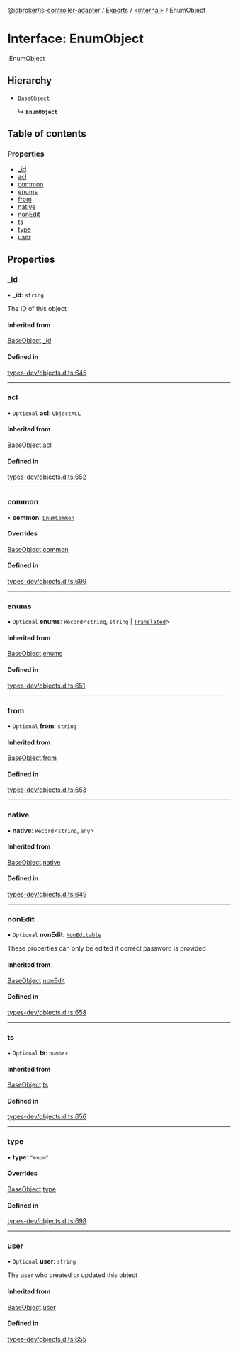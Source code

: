 [@iobroker/js-controller-adapter](../README.md) / [Exports](../modules.md) / [<internal\>](../modules/internal_.md) / EnumObject

# Interface: EnumObject

[<internal>](../modules/internal_.md).EnumObject

## Hierarchy

- [`BaseObject`](internal_.BaseObject.md)

  ↳ **`EnumObject`**

## Table of contents

### Properties

- [\_id](internal_.EnumObject.md#_id)
- [acl](internal_.EnumObject.md#acl)
- [common](internal_.EnumObject.md#common)
- [enums](internal_.EnumObject.md#enums)
- [from](internal_.EnumObject.md#from)
- [native](internal_.EnumObject.md#native)
- [nonEdit](internal_.EnumObject.md#nonedit)
- [ts](internal_.EnumObject.md#ts)
- [type](internal_.EnumObject.md#type)
- [user](internal_.EnumObject.md#user)

## Properties

### \_id

• **\_id**: `string`

The ID of this object

#### Inherited from

[BaseObject](internal_.BaseObject.md).[_id](internal_.BaseObject.md#_id)

#### Defined in

[types-dev/objects.d.ts:645](https://github.com/ioBroker/ioBroker.js-controller/blob/9b6770e2/packages/types-dev/objects.d.ts#L645)

___

### acl

• `Optional` **acl**: [`ObjectACL`](internal_.ObjectACL.md)

#### Inherited from

[BaseObject](internal_.BaseObject.md).[acl](internal_.BaseObject.md#acl)

#### Defined in

[types-dev/objects.d.ts:652](https://github.com/ioBroker/ioBroker.js-controller/blob/9b6770e2/packages/types-dev/objects.d.ts#L652)

___

### common

• **common**: [`EnumCommon`](internal_.EnumCommon.md)

#### Overrides

[BaseObject](internal_.BaseObject.md).[common](internal_.BaseObject.md#common)

#### Defined in

[types-dev/objects.d.ts:699](https://github.com/ioBroker/ioBroker.js-controller/blob/9b6770e2/packages/types-dev/objects.d.ts#L699)

___

### enums

• `Optional` **enums**: `Record`<`string`, `string` \| [`Translated`](../modules/internal_.md#translated)\>

#### Inherited from

[BaseObject](internal_.BaseObject.md).[enums](internal_.BaseObject.md#enums)

#### Defined in

[types-dev/objects.d.ts:651](https://github.com/ioBroker/ioBroker.js-controller/blob/9b6770e2/packages/types-dev/objects.d.ts#L651)

___

### from

• `Optional` **from**: `string`

#### Inherited from

[BaseObject](internal_.BaseObject.md).[from](internal_.BaseObject.md#from)

#### Defined in

[types-dev/objects.d.ts:653](https://github.com/ioBroker/ioBroker.js-controller/blob/9b6770e2/packages/types-dev/objects.d.ts#L653)

___

### native

• **native**: `Record`<`string`, `any`\>

#### Inherited from

[BaseObject](internal_.BaseObject.md).[native](internal_.BaseObject.md#native)

#### Defined in

[types-dev/objects.d.ts:649](https://github.com/ioBroker/ioBroker.js-controller/blob/9b6770e2/packages/types-dev/objects.d.ts#L649)

___

### nonEdit

• `Optional` **nonEdit**: [`NonEditable`](internal_.NonEditable.md)

These properties can only be edited if correct password is provided

#### Inherited from

[BaseObject](internal_.BaseObject.md).[nonEdit](internal_.BaseObject.md#nonedit)

#### Defined in

[types-dev/objects.d.ts:658](https://github.com/ioBroker/ioBroker.js-controller/blob/9b6770e2/packages/types-dev/objects.d.ts#L658)

___

### ts

• `Optional` **ts**: `number`

#### Inherited from

[BaseObject](internal_.BaseObject.md).[ts](internal_.BaseObject.md#ts)

#### Defined in

[types-dev/objects.d.ts:656](https://github.com/ioBroker/ioBroker.js-controller/blob/9b6770e2/packages/types-dev/objects.d.ts#L656)

___

### type

• **type**: ``"enum"``

#### Overrides

[BaseObject](internal_.BaseObject.md).[type](internal_.BaseObject.md#type)

#### Defined in

[types-dev/objects.d.ts:698](https://github.com/ioBroker/ioBroker.js-controller/blob/9b6770e2/packages/types-dev/objects.d.ts#L698)

___

### user

• `Optional` **user**: `string`

The user who created or updated this object

#### Inherited from

[BaseObject](internal_.BaseObject.md).[user](internal_.BaseObject.md#user)

#### Defined in

[types-dev/objects.d.ts:655](https://github.com/ioBroker/ioBroker.js-controller/blob/9b6770e2/packages/types-dev/objects.d.ts#L655)
